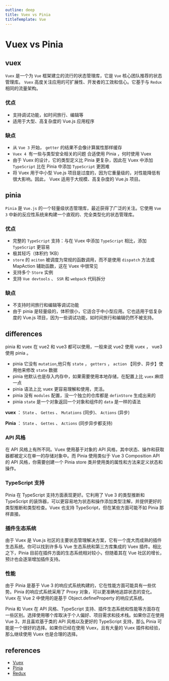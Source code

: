 ```yaml
---
outline: deep
title: Vuex vs Pinia
titleTemplate: Vue
---
```


# Vuex vs Pinia

## vuex

`Vuex` 是一个为 `Vue` 框架建立的流行的状态管理库，它是 `Vue` 核心团队推荐的状态管理库。 `Vuex` 高度关注应用的可扩展性、开发者的工效和信心。它基于与 `Redux` 相同的流量架构。

### 优点

- 支持调试功能，如时间旅行、编辑等
- 适用于大型、高复杂度的 Vue.js 应用程序

### 缺点

- 从 `Vue 3` 开始， `getter` 的结果不会像计算属性那样缓存
- `Vuex 4 `有一些与类型安全相关的问题 合适使用 Pinia ，何时使用 Vuex
- 由于 Vuex 的设计，它的类型定义比 Pinia 更复杂，因此在 Vuex 中添加 `TypeScript` 比在 Pinia 中添加 `TypeScript` 更困难
- 将 Vuex 用于中小型 Vue.js 项目是过度的，因为它重量级的，对性能降低有很大影响。因此， Vuex 适用于大规模、高复杂度的 Vue.js 项目。

## pinia

`Pinia` 是 `Vue.js` 的一个轻量级状态管理库，最近获得了广泛的关注。它使用 `Vue 3` 中新的反应性系统来构建一个直观的、完全类型化的状态管理库。

### 优点

- 完整的 `TypeScript` 支持：与在 Vuex 中添加 `TypeScript` 相比，添加 `TypeScript` 更容易
- 极其轻巧（体积约 1KB）
- `store` 的 `aciton` 被调度为常规的函数调用，而不是使用 `dispatch` 方法或 MapAction 辅助函数，这在 Vuex 中很常见
- 支持多个 `Store` 实例
- 支持 `Vue devtools` 、 `SSR` 和 `webpack` 代码拆分

### 缺点

- 不支持时间旅行和编辑等调试功能
- 由于 pinia 是轻量级的，体积很小，它适合于中小型应用。它也适用于低复杂度的 Vue.js 项目，因为一些调试功能，如时间旅行和编辑仍然不被支持。

## differences

pinia 和 vuex 在 vue2 和 vue3 都可以使用，一般来说 vue2 使用 vuex ， vue3 使用 pinia 。

- pinia 它没有 `mutation`,他只有 `state` ， `getters` ， `action` 【同步、异步】使用他来修改 `state` 数据
- pinia 他默认也是存入内存中，如果需要使用本地存储，在配置上比 `vuex` 麻烦一点
- pinia 语法上比 vuex 更容易理解和使用，灵活。
- pinia 没有 `modules` 配置，没一个独立的仓库都是 `definStore` 生成出来的
- pinia `state` 是一个对象返回一个对象和组件的 `data` 是一样的语法

**vuex** ： `State` 、 `Gettes` 、 `Mutations` (同步)、 `Actions` (异步)

**Pinia** ： `State` 、 `Gettes` 、 `Actions` (同步异步都支持)

### API 风格

在 API 风格上有所不同。Vuex 使用基于对象的 API 风格，其中状态、操作和获取器都被定义在单一的存储对象中。而 Pinia 使用类似于 Vue 3 Composition API 的 API 风格，你需要创建一个 Pinia store 类并使用类的属性和方法来定义状态和操作。

### TypeScript 支持

Pinia 在 TypeScript 支持方面表现更好。它利用了 Vue 3 的类型推断和 TypeScript 的装饰器，可以更容易地为状态和操作添加类型注解，并提供更好的类型推断和类型检查。Vuex 也支持 TypeScript，但在某些方面可能不如 Pinia 那样直接。

### 插件生态系统

由于 Vuex 是 Vue.js 社区的主要状态管理解决方案，它有一个庞大而成熟的插件生态系统。你可以找到许多与 Vue 生态系统和第三方库集成的 Vuex 插件。相比之下，Pinia 目前在插件方面的生态系统相对较小，但随着其在 Vue 社区的增长，预计也会逐渐增加插件支持。

### 性能

由于 Pinia 是基于 Vue 3 的响应式系统构建的，它在性能方面可能具有一些优势。Pinia 的响应式系统采用了 Proxy 对象，可以更准确地追踪状态的变化。Vuex 在 Vue 2 中使用的是基于 Object.defineProperty 的响应式系统。

Pinia 和 Vuex 在 API 风格、TypeScript 支持、插件生态系统和性能等方面存在一些区别。选择使用哪个库取决于个人偏好、项目需求和技术栈。如果你正在使用 Vue 3，并且喜欢基于类的 API 风格以及更好的 TypeScript 支持，那么 Pinia 可能是一个很好的选择。如果你已经在使用 Vuex，且有大量的 Vuex 插件和经验，那么继续使用 Vuex 也是合理的选择。

## references

- [Vuex](https://vuex.vuejs.org/)
- [Pinia](https://pinia.esm.dev/)
- [Redux](https://redux.js.org/)
